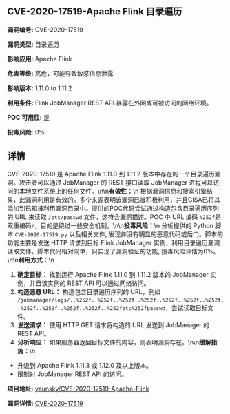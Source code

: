 ## CVE-2020-17519-Apache Flink 目录遍历

**漏洞编号:** CVE-2020-17519

**漏洞类型:** 目录遍历

**影响应用:** Apache Flink

**危害等级:** 高危，可能导致敏感信息泄露

**影响版本:** 1.11.0 to 1.11.2

**利用条件:** Flink JobManager REST API 暴露在外网或可被访问的网络环境。

**POC 可用性:** 是

**投毒风险:** 0%

## 详情

CVE-2020-17519 是 Apache Flink 1.11.0 到 1.11.2 版本中存在的一个目录遍历漏洞。攻击者可以通过 JobManager 的 REST 接口读取 JobManager 进程可以访问的本地文件系统上的任何文件。\n\n**有效性：**\n
根据漏洞信息和搜索引擎结果，此漏洞利用是有效的。多个来源表明该漏洞已被积极利用，并且CISA已将其添加到已知被利用漏洞目录中。提供的POC代码尝试通过构造包含目录遍历序列的 URL 来读取 `/etc/passwd` 文件，这符合漏洞描述。POC 中 URL 编码 `%252f`是双重编码`/`，目的是绕过一些安全机制。\n\n**投毒风险：**\n
分析提供的 Python 脚本 `CVE-2020-17519.py` 以及相关文件, 发现并没有明显的恶意代码或后门。脚本的功能主要是发送 HTTP 请求到目标 Flink JobManager 实例，利用目录遍历漏洞读取文件。脚本代码相对简单，只实现了漏洞验证的功能, 投毒风险评估为0%。\n\n**利用方式：**\n
1.  **确定目标：** 找到运行 Apache Flink 1.11.0 到 1.11.2 版本的 JobManager 实例，并且该实例的 REST API 可以通过网络访问。
2.  **构造恶意 URL：** 构造包含目录遍历序列的 URL，例如 `/jobmanager/logs/..%252f..%252f..%252f..%252f..%252f..%252f..%252f..%252f..%252f..%252f..%252f..%252fetc%252fpasswd`，尝试读取目标文件。
3.  **发送请求：** 使用 HTTP GET 请求将构造的 URL 发送到 JobManager 的 REST API。
4.  **分析响应：** 如果服务器返回目标文件的内容，则表明漏洞存在。\n\n**缓解措施：**\n
*   升级到 Apache Flink 1.11.3 或 1.12.0 及以上版本。
*   限制对 JobManager REST API 的访问。

**项目地址:** [yaunsky/CVE-2020-17519-Apache-Flink](https://github.com/yaunsky/CVE-2020-17519-Apache-Flink)

**漏洞详情:** [CVE-2020-17519](https://nvd.nist.gov/vuln/detail/CVE-2020-17519)